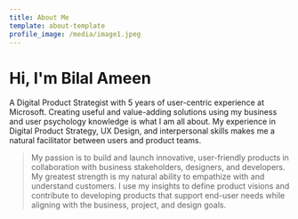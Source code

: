 ```yaml
---
title: About Me
template: about-template
profile_image: /media/image1.jpeg
---
```

# Hi, I'm Bilal Ameen

A Digital Product Strategist with 5 years of user-centric
experience at Microsoft. Creating useful and value-adding
solutions using my business and user psychology knowledge is
what I am all about. My experience in Digital Product Strategy,
UX Design, and interpersonal skills makes me a natural facilitator
between users and product teams.





> My passion is to build and launch innovative, user-friendly
> products in collaboration with business stakeholders, designers,
> and developers. My greatest strength is my natural ability to
> empathize with and understand customers. I use my insights to
> define product visions and contribute to developing products
> that support end-user needs while aligning with the business,
> project, and design goals.